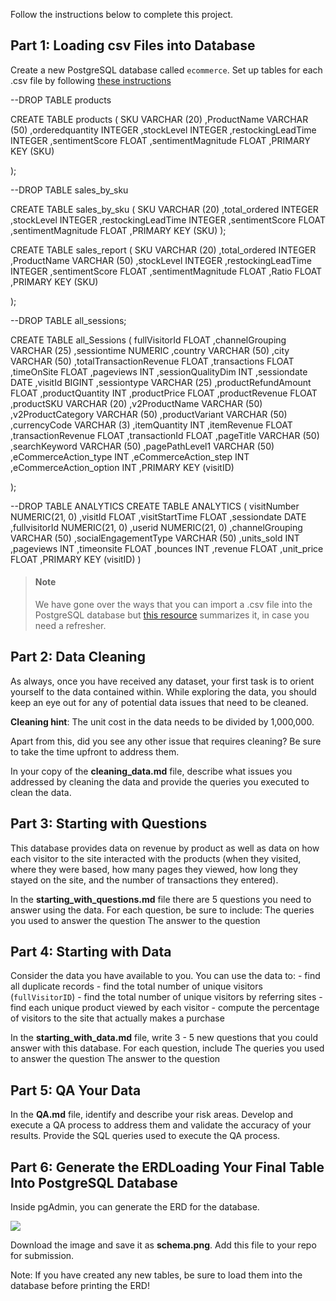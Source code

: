 Follow the instructions below to complete this project.

## Part 1: Loading csv Files into Database

Create a new PostgreSQL database called `ecommerce`. Set up tables for each .csv file by following [these instructions](https://www.postgresqltutorial.com/postgresql-tutorial/import-csv-file-into-posgresql-table/)




--DROP TABLE products

CREATE TABLE products (
	 SKU VARCHAR (20)
	,ProductName VARCHAR (50)
	,orderedquantity INTEGER
	,stockLevel INTEGER
	,restockingLeadTime INTEGER
	,sentimentScore FLOAT
	,sentimentMagnitude FLOAT
	,PRIMARY KEY (SKU)
	

);

--DROP TABLE sales_by_sku

CREATE TABLE sales_by_sku (
	 SKU VARCHAR (20)
	,total_ordered INTEGER
	,stockLevel INTEGER
	,restockingLeadTime INTEGER
	,sentimentScore FLOAT
	,sentimentMagnitude FLOAT
	,PRIMARY KEY (SKU)
);



CREATE TABLE sales_report (
	 SKU VARCHAR (20)
	,total_ordered INTEGER
	,ProductName VARCHAR (50)
	,stockLevel INTEGER
	,restockingLeadTime INTEGER
	,sentimentScore FLOAT
	,sentimentMagnitude FLOAT
	,Ratio FLOAT
	,PRIMARY KEY (SKU)
	

);

--DROP TABLE all_sessions;

CREATE TABLE all_Sessions (
	 fullVisitorId FLOAT
	,channelGrouping VARCHAR (25)
	,sessiontime NUMERIC
	,country VARCHAR (50)
	,city VARCHAR (50)
	,totalTransactionRevenue FLOAT
	,transactions FLOAT
	,timeOnSite FLOAT
	,pageviews INT
	,sessionQualityDim INT
	,sessiondate DATE
	,visitId BIGINT
	,sessiontype VARCHAR (25)
	,productRefundAmount FLOAT
	,productQuantity INT
	,productPrice FLOAT
	,productRevenue FLOAT
	,productSKU VARCHAR (20)
	,v2ProductName VARCHAR (50)
	,v2ProductCategory VARCHAR (50)
	,productVariant VARCHAR (50)
	,currencyCode VARCHAR (3)
	,itemQuantity INT
	,itemRevenue FLOAT
	,transactionRevenue FLOAT
	,transactionId FLOAT
	,pageTitle VARCHAR (50)
	,searchKeyword VARCHAR (50)
	,pagePathLevel1 VARCHAR (50)
	,eCommerceAction_type INT
	,eCommerceAction_step INT
	,eCommerceAction_option INT
	,PRIMARY KEY (visitID)
	

);

--DROP TABLE ANALYTICS
CREATE TABLE ANALYTICS (
	 visitNumber NUMERIC(21, 0)
	,visitId FLOAT
	,visitStartTime FLOAT
	,sessiondate DATE
	,fullvisitorId NUMERIC(21, 0)
	,userid NUMERIC(21, 0)
	,channelGrouping VARCHAR (50)
	,socialEngagementType VARCHAR (50)
	,units_sold INT
	,pageviews INT
	,timeonsite FLOAT
	,bounces INT
	,revenue FLOAT
	,unit_price FLOAT
	,PRIMARY KEY (visitID)
)





> #### Note
> We have gone over the ways that you can import a .csv file into the PostgreSQL database but [this resource](https://www.youtube.com/watch?v=6Jf7eTkIaR4) summarizes it, in case you need a refresher.


## Part 2: Data Cleaning

As always, once you have received any dataset, your first task is to orient yourself to the data contained within. While exploring the data, you should keep an eye out for any of potential data issues that need to be cleaned. 

**Cleaning hint**: The unit cost in the data needs to be divided by 1,000,000. 

Apart from this, did you see any other issue that requires cleaning? Be sure to take the time upfront to address them.

In your copy of the **cleaning_data.md** file, describe what issues you addressed by cleaning the data and provide the queries you executed to clean the data.

## Part 3: Starting with Questions

This database provides data on revenue by product as well as data on how each visitor to the site interacted with the products (when they visited, where they were based, how many pages they viewed, how long they stayed on the site, and the number of transactions they entered).
 
In the **starting_with_questions.md** file there are 5 questions you need to answer using the data. For each question, be sure to include:
The queries you used to answer the question
The answer to the question
 

## Part 4: Starting with Data

Consider the data you have available to you.  You can use the data to:
    - find all duplicate records
    - find the total number of unique visitors (`fullVisitorID`)
    - find the total number of unique visitors by referring sites
    - find each unique product viewed by each visitor
    - compute the percentage of visitors to the site that actually makes a purchase
    

In the **starting_with_data.md** file, write 3 - 5 new questions that you could answer with this database. For each question, include
The queries you used to answer the question
The answer to the question
    

## Part 5: QA Your Data

In the **QA.md** file, identify and describe your risk areas. Develop and execute a QA process to address them and validate the accuracy of your results. Provide the SQL queries used to execute the QA process.


## Part 6: Generate the ERDLoading Your Final Table Into PostgreSQL Database

Inside pgAdmin, you can generate the ERD for the database. 

![](https://i.imgur.com/KxVRJD3.png)

Download the image and save it as **schema.png**. Add this file to your repo for submission.

Note: If you have created any new tables, be sure to load them into the database before printing the ERD!
